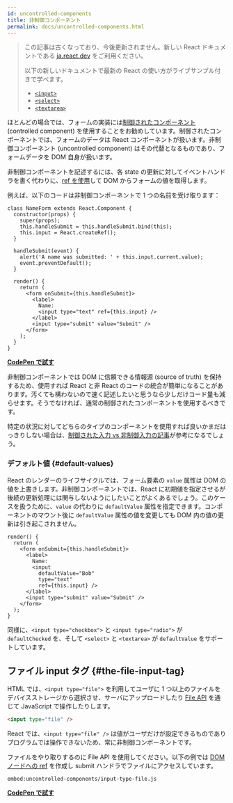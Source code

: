```yaml
---
id: uncontrolled-components
title: 非制御コンポーネント
permalink: docs/uncontrolled-components.html
---
```


<div class="scary">

> この記事は古くなっており、今後更新されません。新しい React ドキュメントである [ja.react.dev](https://ja.react.dev) をご利用ください。
> 
> 以下の新しいドキュメントで最新の React の使い方がライブサンプル付きで学べます。
>
> - [`<input>`](https://ja.react.dev/reference/react-dom/components/input)
> - [`<select>`](https://ja.react.dev/reference/react-dom/components/select)
> - [`<textarea>`](https://ja.react.dev/reference/react-dom/components/textarea)

</div>

ほとんどの場合では、フォームの実装には[制御されたコンポーネント](/docs/forms.html#controlled-components) (controlled component) を使用することをお勧めしています。制御されたコンポーネントでは、フォームのデータは React コンポーネントが扱います。非制御コンポーネント (uncontrolled component) はその代替となるものであり、フォームデータを DOM 自身が扱います。

非制御コンポーネントを記述するには、各 state の更新に対してイベントハンドラを書く代わりに、[ref を使用](/docs/refs-and-the-dom.html)して DOM からフォームの値を取得します。

例えば、以下のコードは非制御コンポーネントで 1 つの名前を受け取ります：

```javascript{5,9,18}
class NameForm extends React.Component {
  constructor(props) {
    super(props);
    this.handleSubmit = this.handleSubmit.bind(this);
    this.input = React.createRef();
  }

  handleSubmit(event) {
    alert('A name was submitted: ' + this.input.current.value);
    event.preventDefault();
  }

  render() {
    return (
      <form onSubmit={this.handleSubmit}>
        <label>
          Name:
          <input type="text" ref={this.input} />
        </label>
        <input type="submit" value="Submit" />
      </form>
    );
  }
}
```

[**CodePen で試す**](https://codepen.io/gaearon/pen/WooRWa?editors=0010)

非制御コンポーネントでは DOM に信頼できる情報源 (source of truth) を保持するため、使用すれば React と非 React のコードの統合が簡単になることがあります。汚くても構わないので速く記述したいと思うなら少しだけコード量も減らせます。そうでなければ、通常の制御されたコンポーネントを使用するべきです。

特定の状況に対してどちらのタイプのコンポーネントを使用すれば良いかまだはっきりしない場合は、[制御された入力 vs 非制御入力の記事](https://goshakkk.name/controlled-vs-uncontrolled-inputs-react/)が参考になるでしょう。

### デフォルト値 {#default-values}

React のレンダーのライフサイクルでは、フォーム要素の `value` 属性は DOM の値を上書きします。非制御コンポーネントでは、React に初期値を指定させるが後続の更新処理には関与しないようにしたいことがよくあるでしょう。このケースを扱うために、`value` の代わりに `defaultValue` 属性を指定できます。コンポーネントのマウント後に `defaultValue` 属性の値を変更しても DOM 内の値の更新は引き起こされません。

```javascript{7}
render() {
  return (
    <form onSubmit={this.handleSubmit}>
      <label>
        Name:
        <input
          defaultValue="Bob"
          type="text"
          ref={this.input} />
      </label>
      <input type="submit" value="Submit" />
    </form>
  );
}
```

同様に、`<input type="checkbox">` と `<input type="radio">` が `defaultChecked` を、そして `<select>` と `<textarea>` が `defaultValue` をサポートしています。

## ファイル input タグ {#the-file-input-tag}

HTML では、`<input type="file">` を利用してユーザに 1 つ以上のファイルをデバイスストレージから選択させ、サーバにアップロードしたり [File API](https://developer.mozilla.org/en-US/docs/Web/API/File/Using_files_from_web_applications) を通じて JavaScript で操作したりします。

```html
<input type="file" />
```

React では、`<input type="file" />` は値がユーザだけが設定できるものでありプログラムでは操作できないため、常に非制御コンポーネントです。

ファイルをやり取りするのに File API を使用してください。以下の例では [DOM ノードへの ref](/docs/refs-and-the-dom.html) を作成し submit ハンドラでファイルにアクセスしています。

`embed:uncontrolled-components/input-type-file.js`

**[CodePen で試す](codepen://uncontrolled-components/input-type-file)**

